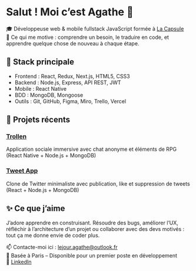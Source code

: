 # Salut ! Moi c’est Agathe 👋

🎓 Développeuse web & mobile fullstack JavaScript formée à [La Capsule](https://www.lacapsule.academy/)  
🚀 Ce qui me motive : comprendre un besoin, le traduire en code, et apprendre quelque chose de nouveau à chaque étape.

## 🔧 Stack principale
- Frontend : React, Redux, Next.js, HTML5, CSS3
- Backend : Node.js, Express, API REST, JWT
- Mobile : React Native
- BDD : MongoDB, Mongoose
- Outils : Git, GitHub, Figma, Miro, Trello, Vercel

## 💼 Projets récents

### [Trollen](https://github.com/elarion/trollen-backend)  
Application sociale immersive avec chat anonyme et éléments de RPG (React Native + Node.js + MongoDB)

### [Tweet App](https://github.com/Alej-o/tweet-backend)  
Clone de Twitter minimaliste avec publication, like et suppression de tweets (React + Node.js + MongoDB)

## ✨ Ce que j’aime
J’adore apprendre en construisant. Résoudre des bugs, améliorer l’UX, réfléchir à l’architecture d’un projet ou collaborer avec des devs motivés : tout ça me donne envie de coder plus.

📫 Contacte-moi ici : lejour.agathe@outlook.fr  
📍 Basée à Paris – Disponible pour un premier poste en développement  
🔗 [LinkedIn](https://www.linkedin.com/in/agathe-lejour)

